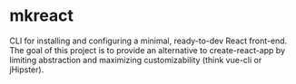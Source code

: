 # mkreact
CLI for installing and configuring a minimal, ready-to-dev React front-end. The goal of this project 
is to provide an alternative to create-react-app by limiting abstraction and maximizing customizability 
(think vue-cli or jHipster).

